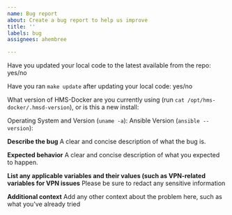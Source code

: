 ```yaml
---
name: Bug report
about: Create a bug report to help us improve
title: ''
labels: bug
assignees: ahembree

---
```


Have you updated your local code to the latest available from the repo: yes/no

Have you ran `make update` after updating your local code: yes/no

What version of HMS-Docker are you currently using (run `cat /opt/hms-docker/.hmsd-version`), or is this a new install: 

Operating System and Version (`uname -a`): 
Ansible Version (`ansible --version`): 

**Describe the bug**
A clear and concise description of what the bug is.

**Expected behavior**
A clear and concise description of what you expected to happen.

**List any applicable variables and their values (such as VPN-related variables for VPN issues**
Please be sure to redact any sensitive information

**Additional context**
Add any other context about the problem here, such as what you've already tried
